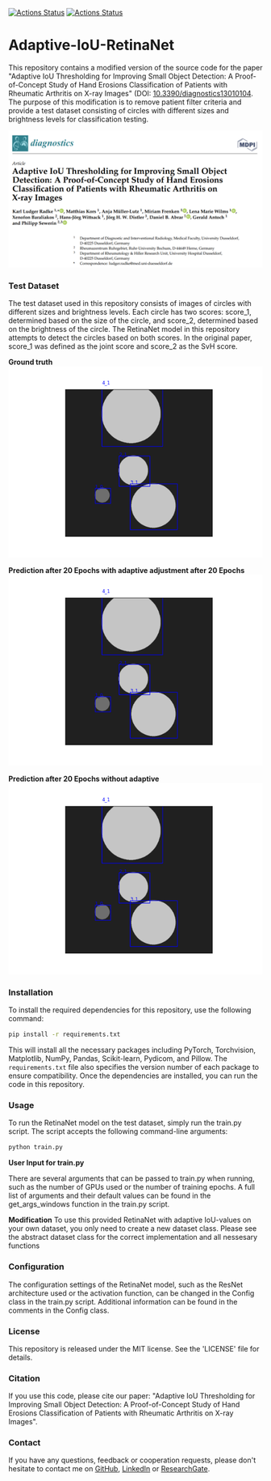 [![Actions Status](https://github.com/ludgerradke/Adaptive-IoU-RetinaNet/actions/workflows/python3.08.yml/badge.svg)](https://github.com/ludgerradke/Adaptive-IoU-RetinaNet/actions/workflows/python3.08.yml/badge.svg)
[![Actions Status](https://github.com/ludgerradke/Adaptive-IoU-RetinaNet/actions/workflows/python3.09.yml/badge.svg)](https://github.com/ludgerradke/Adaptive-IoU-RetinaNet/actions/workflows/python3.09.yml/badge.svg)

# Adaptive-IoU-RetinaNet

This repository contains a modified version of the source code for the paper "Adaptive IoU Thresholding for Improving Small Object Detection: A Proof-of-Concept Study of Hand Erosions Classification of Patients with Rheumatic Arthritis on X-ray Images" (DOI: [10.3390/diagnostics13010104](https://www.mdpi.com/2075-4418/13/1/104). 
The purpose of this modification is to remove patient filter criteria and provide a test dataset consisting of circles with different sizes and brightness levels for classification testing.

![](/assets/paper.png)

### Test Dataset
The test dataset used in this repository consists of images of circles with different sizes and brightness levels. 
Each circle has two scores: score_1, determined based on the size of the circle, and score_2, determined based on the brightness of the circle. The RetinaNet model in this repository attempts to detect the circles based on both scores. In the original paper, score_1 was defined as the joint score and score_2 as the SvH score.

**Ground truth**
![](/assets/gt_image.png)

**Prediction after 20 Epochs with adaptive adjustment after 20 Epochs**
![](/assets/gt_image.png)

**Prediction after 20 Epochs without adaptive**
![](/assets/gt_image.png)

### Installation
To install the required dependencies for this repository, use the following command:

````bash
pip install -r requirements.txt
````
This will install all the necessary packages including PyTorch, Torchvision, Matplotlib, NumPy, Pandas, Scikit-learn, Pydicom, and Pillow. 
The `requirements.txt` file also specifies the version number of each package to ensure compatibility. 
Once the dependencies are installed, you can run the code in this repository.

### Usage

To run the RetinaNet model on the test dataset, simply run the train.py script. 
The script accepts the following command-line arguments:

````bash
python train.py
````

**User Input for train.py**

There are several arguments that can be passed to train.py when running, such as the number of GPUs used or the number of training epochs. A full list of arguments and their default values can be found in the get_args_windows function in the train.py script.

**Modification**
To use this provided RetinaNet with adaptive IoU-values on your own dataset, you only need to create a new dataset class.
Please see the abstract dataset class for the correct implementation and all nessesary functions

### Configuration
The configuration settings of the RetinaNet model, such as the ResNet architecture used or the activation function, can be changed in the Config class in the train.py script. Additional information can be found in the comments in the Config class.

### License
This repository is released under the MIT license. See the 'LICENSE' file for details.

### Citation
If you use this code, please cite our paper: "Adaptive IoU Thresholding for Improving Small Object Detection: A Proof-of-Concept Study of Hand Erosions Classification of Patients with Rheumatic Arthritis on X-ray Images".
### Contact
If you have any questions, feedback or cooperation requests, please don't hesitate to contact me on [GitHub](https://github.com/ludgerradke), [LinkedIn](https://www.linkedin.com/in/ludger-radke) or [ResearchGate](https://www.researchgate.net/profile/Karl-Radke-2).